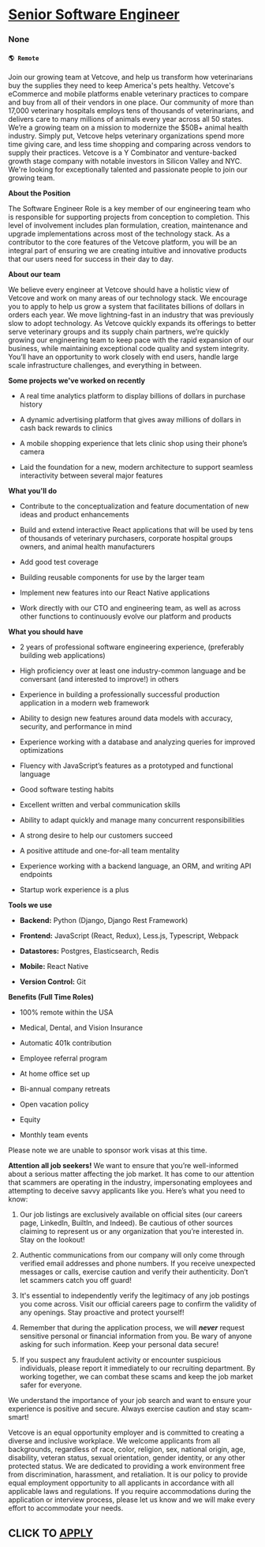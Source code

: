# [Senior Software Engineer](https://www.remotewlb.com/apply/senior-software-engineer-132266)  
### None  
#### `🌎 Remote `  

Join our growing team at Vetcove, and help us transform how veterinarians buy the supplies they need to keep America's pets healthy. Vetcove's eCommerce and mobile platforms enable veterinary practices to compare and buy from all of their vendors in one place. Our community of more than 17,000 veterinary hospitals employs tens of thousands of veterinarians, and delivers care to many millions of animals every year across all 50 states. We’re a growing team on a mission to modernize the $50B+ animal health industry. Simply put, Vetcove helps veterinary organizations spend more time giving care, and less time shopping and comparing across vendors to supply their practices. Vetcove is a Y Combinator and venture-backed growth stage company with notable investors in Silicon Valley and NYC. We're looking for exceptionally talented and passionate people to join our growing team.

**About the Position**

The Software Engineer Role is a key member of our engineering team who is responsible for supporting projects from conception to completion. This level of involvement includes plan formulation, creation, maintenance and upgrade implementations across most of the technology stack. As a contributor to the core features of the Vetcove platform, you will be an integral part of ensuring we are creating intuitive and innovative products that our users need for success in their day to day.

 **About our team**

We believe every engineer at Vetcove should have a holistic view of Vetcove and work on many areas of our technology stack. We encourage you to apply to help us grow a system that facilitates billions of dollars in orders each year. We move lightning-fast in an industry that was previously slow to adopt technology. As Vetcove quickly expands its offerings to better serve veterinary groups and its supply chain partners, we’re quickly growing our engineering team to keep pace with the rapid expansion of our business, while maintaining exceptional code quality and system integrity. You’ll have an opportunity to work closely with end users, handle large scale infrastructure challenges, and everything in between.

 **Some projects we've worked on recently**

  * A real time analytics platform to display billions of dollars in purchase history

  * A dynamic advertising platform that gives away millions of dollars in cash back rewards to clinics

  * A mobile shopping experience that lets clinic shop using their phone’s camera

  * Laid the foundation for a new, modern architecture to support seamless interactivity between several major features

 **What you'll do**

  * Contribute to the conceptualization and feature documentation of new ideas and product enhancements

  * Build and extend interactive React applications that will be used by tens of thousands of veterinary purchasers, corporate hospital groups owners, and animal health manufacturers

  * Add good test coverage

  * Building reusable components for use by the larger team

  * Implement new features into our React Native applications

  * Work directly with our CTO and engineering team, as well as across other functions to continuously evolve our platform and products

 **What you should have**

  * 2 years of professional software engineering experience, (preferably building web applications)

  * High proficiency over at least one industry-common language and be conversant (and interested to improve!) in others

  * Experience in building a professionally successful production application in a modern web framework 

  * Ability to design new features around data models with accuracy, security, and performance in mind

  * Experience working with a database and analyzing queries for improved optimizations

  * Fluency with JavaScript’s features as a prototyped and functional language

  * Good software testing habits

  * Excellent written and verbal communication skills

  * Ability to adapt quickly and manage many concurrent responsibilities

  * A strong desire to help our customers succeed

  * A positive attitude and one-for-all team mentality

  * Experience working with a backend language, an ORM, and writing API endpoints

  * Startup work experience is a plus

 **Tools we use**

  *  **Backend:** Python (Django, Django Rest Framework)

  *  **Frontend:** JavaScript (React, Redux), Less.js, Typescript, Webpack

  *  **Datastores:** Postgres, Elasticsearch, Redis

  *  **Mobile:** React Native

  *  **Version Control:** Git

 **Benefits (Full Time Roles)**

  * 100% remote within the USA

  * Medical, Dental, and Vision Insurance 

  * Automatic 401k contribution

  * Employee referral program

  * At home office set up 

  * Bi-annual company retreats 

  * Open vacation policy 

  * Equity

  * Monthly team events

Please note we are unable to sponsor work visas at this time.

**Attention all job seekers!** We want to ensure that you’re well-informed about a serious matter affecting the job market. It has come to our attention that scammers are operating in the industry, impersonating employees and attempting to deceive savvy applicants like you. Here’s what you need to know:

  1. Our job listings are exclusively available on official sites (our careers page, LinkedIn, BuiltIn, and Indeed). Be cautious of other sources claiming to represent us or any organization that you’re interested in. Stay on the lookout!

  2. Authentic communications from our company will only come through verified email addresses and phone numbers. If you receive unexpected messages or calls, exercise caution and verify their authenticity. Don’t let scammers catch you off guard!

  3. It's essential to independently verify the legitimacy of any job postings you come across. Visit our official careers page to confirm the validity of any openings. Stay proactive and protect yourself!

  4. Remember that during the application process, we will _**never**_ request sensitive personal or financial information from you. Be wary of anyone asking for such information. Keep your personal data secure!

  5. If you suspect any fraudulent activity or encounter suspicious individuals, please report it immediately to our recruiting department. By working together, we can combat these scams and keep the job market safer for everyone.

We understand the importance of your job search and want to ensure your experience is positive and secure. Always exercise caution and stay scam-smart!

Vetcove is an equal opportunity employer and is committed to creating a diverse and inclusive workplace. We welcome applicants from all backgrounds, regardless of race, color, religion, sex, national origin, age, disability, veteran status, sexual orientation, gender identity, or any other protected status. We are dedicated to providing a work environment free from discrimination, harassment, and retaliation. It is our policy to provide equal employment opportunity to all applicants in accordance with all applicable laws and regulations. If you require accommodations during the application or interview process, please let us know and we will make every effort to accommodate your needs.

  
## CLICK TO [APPLY](https://www.remotewlb.com/apply/senior-software-engineer-132266)

